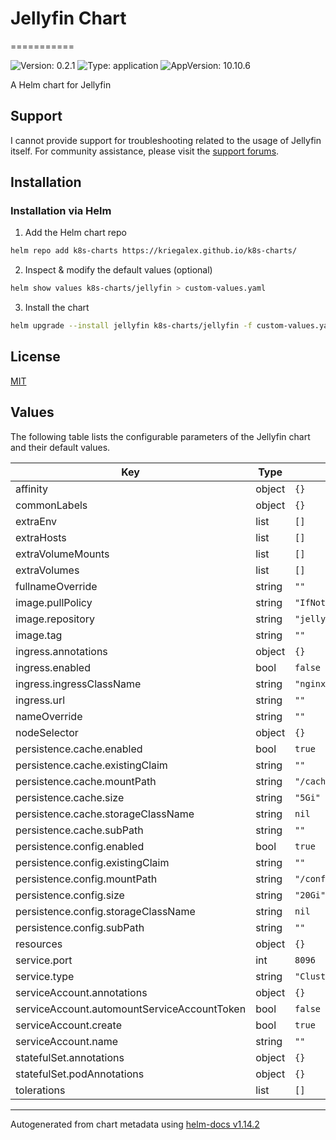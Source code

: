 # Jellyfin Chart
===========

![Version: 0.2.1](https://img.shields.io/badge/Version-0.2.1-informational?style=flat-square) ![Type: application](https://img.shields.io/badge/Type-application-informational?style=flat-square) ![AppVersion: 10.10.6](https://img.shields.io/badge/AppVersion-10.10.6-informational?style=flat-square)

A Helm chart for Jellyfin

## Support

I cannot provide support for troubleshooting related to the usage of Jellyfin itself. For community assistance, please visit the [support forums](https://forum.jellyfin.org/).

## Installation

### Installation via Helm

1. Add the Helm chart repo

```bash
helm repo add k8s-charts https://kriegalex.github.io/k8s-charts/
```

2. Inspect & modify the default values (optional)

```bash
helm show values k8s-charts/jellyfin > custom-values.yaml
```

3. Install the chart

```bash
helm upgrade --install jellyfin k8s-charts/jellyfin -f custom-values.yaml
```

## License

[MIT](../../LICENSE)

## Values

The following table lists the configurable parameters of the Jellyfin chart and their default values.

| Key | Type | Default | Description |
|-----|------|---------|-------------|
| affinity | object | `{}` |  |
| commonLabels | object | `{}` |  |
| extraEnv | list | `[]` |  |
| extraHosts | list | `[]` |  |
| extraVolumeMounts | list | `[]` |  |
| extraVolumes | list | `[]` |  |
| fullnameOverride | string | `""` |  |
| image.pullPolicy | string | `"IfNotPresent"` |  |
| image.repository | string | `"jellyfin/jellyfin"` |  |
| image.tag | string | `""` |  |
| ingress.annotations | object | `{}` |  |
| ingress.enabled | bool | `false` |  |
| ingress.ingressClassName | string | `"nginx"` |  |
| ingress.url | string | `""` |  |
| nameOverride | string | `""` |  |
| nodeSelector | object | `{}` |  |
| persistence.cache.enabled | bool | `true` |  |
| persistence.cache.existingClaim | string | `""` |  |
| persistence.cache.mountPath | string | `"/cache"` |  |
| persistence.cache.size | string | `"5Gi"` |  |
| persistence.cache.storageClassName | string | `nil` |  |
| persistence.cache.subPath | string | `""` |  |
| persistence.config.enabled | bool | `true` |  |
| persistence.config.existingClaim | string | `""` |  |
| persistence.config.mountPath | string | `"/config"` |  |
| persistence.config.size | string | `"20Gi"` |  |
| persistence.config.storageClassName | string | `nil` |  |
| persistence.config.subPath | string | `""` |  |
| resources | object | `{}` |  |
| service.port | int | `8096` |  |
| service.type | string | `"ClusterIP"` |  |
| serviceAccount.annotations | object | `{}` |  |
| serviceAccount.automountServiceAccountToken | bool | `false` |  |
| serviceAccount.create | bool | `true` |  |
| serviceAccount.name | string | `""` |  |
| statefulSet.annotations | object | `{}` |  |
| statefulSet.podAnnotations | object | `{}` |  |
| tolerations | list | `[]` |  |

----------------------------------------------
Autogenerated from chart metadata using [helm-docs v1.14.2](https://github.com/norwoodj/helm-docs/releases/v1.14.2)

